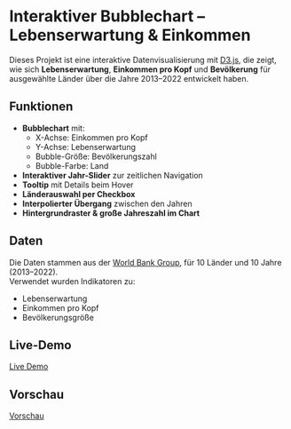 # Interaktiver Bubblechart – Lebenserwartung & Einkommen
Dieses Projekt ist eine interaktive Datenvisualisierung mit [D3.js](https://d3js.org/), die zeigt, wie sich **Lebenserwartung**, **Einkommen pro Kopf** und **Bevölkerung** für ausgewählte Länder über die Jahre 2013–2022 entwickelt haben.

## Funktionen
- **Bubblechart** mit:
  - X-Achse: Einkommen pro Kopf
  - Y-Achse: Lebenserwartung
  - Bubble-Größe: Bevölkerungszahl
  - Bubble-Farbe: Land
- **Interaktiver Jahr-Slider** zur zeitlichen Navigation
- **Tooltip** mit Details beim Hover
- **Länderauswahl per Checkbox**
- **Interpolierter Übergang** zwischen den Jahren
- **Hintergrundraster & große Jahreszahl im Chart**

## Daten
Die Daten stammen aus der [World Bank Group](https://databank.worldbank.org/), für 10 Länder und 10 Jahre (2013–2022).  
Verwendet wurden Indikatoren zu:
- Lebenserwartung
- Einkommen pro Kopf
- Bevölkerungsgröße

## Live-Demo
[Live Demo](https://bogbra.github.io/d3-bubblechart/)

## Vorschau
[Vorschau](bubblechart.png)
